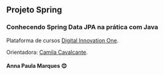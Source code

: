 ## Projeto Spring



### Conhecendo Spring Data JPA na prática com Java 

Plataforma de cursos [Digital Innovation One](https://www.dio.me/).

Orientadora: [Camila Cavalcante](https://github.com/cami-la).

#### Anna Paula Marques :blush:


